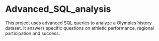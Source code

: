 # Advanced_SQL_analysis
This project uses advanced SQL queries to analyze a Olympics history dataset. It answers specific questions on athletic performance, regional participation and success.
